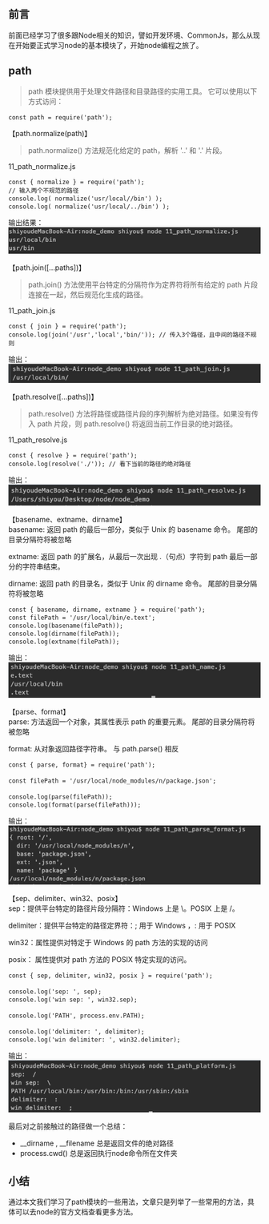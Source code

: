 ## 前言
前面已经学习了很多跟Node相关的知识，譬如开发环境、CommonJs，那么从现在开始要正式学习node的基本模块了，开始node编程之旅了。

## path
> path 模块提供用于处理文件路径和目录路径的实用工具。 它可以使用以下方式访问：

```
const path = require('path');
```


【path.normalize(path)】
> path.normalize() 方法规范化给定的 path，解析 '..' 和 '.' 片段。

11_path_normalize.js
```
const { normalize } = require('path');
// 输入两个不规范的路径
console.log( normalize('usr/local//bin') );
console.log( normalize('usr/local/../bin') );
```
输出结果：
![](./image/93.png)


【path.join([...paths])】
> path.join() 方法使用平台特定的分隔符作为定界符将所有给定的 path 片段连接在一起，然后规范化生成的路径。

11_path_join.js
```
const { join } = require('path');
console.log(join('/usr','local','bin/')); // 传入3个路径，且中间的路径不规则
```
输出：
![](./image/94.png)


【path.resolve([...paths])】
> path.resolve() 方法将路径或路径片段的序列解析为绝对路径。如果没有传入 path 片段，则 path.resolve() 将返回当前工作目录的绝对路径。

11_path_resolve.js
```
const { resolve } = require('path');
console.log(resolve('./')); // 看下当前的路径的绝对路径
```

输出：
![](./image/95.png)

【basename、extname、dirname】  
basename: 返回 path 的最后一部分，类似于 Unix 的 basename 命令。 尾部的目录分隔符将被忽略

extname: 返回 path 的扩展名，从最后一次出现 .（句点）字符到 path 最后一部分的字符串结束。

dirname: 返回 path 的目录名，类似于 Unix 的 dirname 命令。 尾部的目录分隔符将被忽略
```
const { basename, dirname, extname } = require('path');
const filePath = '/usr/local/bin/e.text';
console.log(basename(filePath));
console.log(dirname(filePath));
console.log(extname(filePath));
```
输出：
![](./image/96.png)

【parse、format】  
parse: 方法返回一个对象，其属性表示 path 的重要元素。 尾部的目录分隔符将被忽略

format: 从对象返回路径字符串。 与 path.parse() 相反

```
const { parse, format} = require('path');

const filePath = '/usr/local/node_modules/n/package.json';

console.log(parse(filePath));
console.log(format(parse(filePath)));
```

输出：
![](./image/97.png)

【sep、delimiter、win32、posix】  
sep：提供平台特定的路径片段分隔符：Windows 上是 \。POSIX 上是 /。

delimiter：提供平台特定的路径定界符：; 用于 Windows ，: 用于 POSIX

win32：属性提供对特定于 Windows 的 path 方法的实现的访问

posix： 属性提供对 path 方法的 POSIX 特定实现的访问。

```
const { sep, delimiter, win32, posix } = require('path');

console.log('sep: ', sep);
console.log('win sep: ', win32.sep);

console.log('PATH', process.env.PATH);

console.log('delimiter: ', delimiter);
console.log('win delimiter: ', win32.delimiter);
```
输出：
![](./image/98.png)


最后对之前接触过的路径做一个总结：
- __dirname , __filename 总是返回文件的绝对路径
- process.cwd() 总是返回执行node命令所在文件夹

## 小结
通过本文我们学习了path模块的一些用法，文章只是列举了一些常用的方法，具体可以去node的官方文档查看更多方法。
